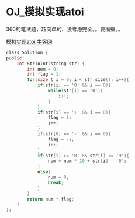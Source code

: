 # OJ_模拟实现atoi

360的笔试题，超简单的、没考虑完全。。要面壁。。

[模拟实现atoi 牛客网](https://www.nowcoder.com/practice/1277c681251b4372bdef344468e4f26e?tpId=13&&tqId=11202&rp=1&ru=/activity/oj&qru=/ta/coding-interviews/question-ranking)

~~~C
class Solution {
public:
    int StrToInt(string str) {
        int num = 0;
        int flag = 1;
        for(size_t i = 0; i < str.size(); i++){
            if(str[i] == '0' && i == 0){
                while(str[i] == '0'){
                    i++;
                }
            }
            if(str[i] == '+' && i == 0){
                flag = 1;
                i++;
            }
            if(str[0] == '-' && i == 0){
                flag = -1;
                i++;
            }
            if(str[i] >= '0' && str[i] <= '9'){
                num = num * 10 + str[i] - '0';
            }
            else{
                num = 0;
                break;
            }
        }
        return num * flag;
    }
};
~~~

